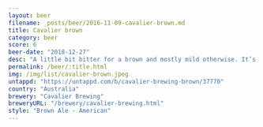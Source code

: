 ```yaml
---
layout: beer
filename: _posts/beer/2016-11-09-cavalier-brown.md
title: Cavalier brown
category: beer
score: 6
beer-date: "2018-12-27"
desc: "A little bit bitter for a brown and mostly mild otherwise. It’s not a bad beer, just not what I look for"
permalink: /beer/:title.html
img: /img/list/cavalier-brown.jpeg
untappd: "https://untappd.com/b/cavalier-brewing-brown/37770"
country: "Australia"
brewery: "Cavalier Brewing"
breweryURL: "/brewery/cavalier-brewing.html"
style: "Brown Ale - American"
---
```

